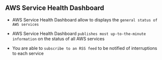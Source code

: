 ## AWS Service Health Dashboard

- AWS Service Health Dashboard allow to displays the `general status of AWS services`

- AWS Service Health Dashboard `publishes most up-to-the-minute information` on the status of all AWS services

- You are able to `subscribe to an RSS feed` to be notified of interruptions to each service
